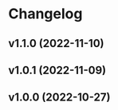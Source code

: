 # Changelog

<!--next-version-placeholder-->

## v1.1.0 (2022-11-10)


## v1.0.1 (2022-11-09)


## v1.0.0 (2022-10-27)


